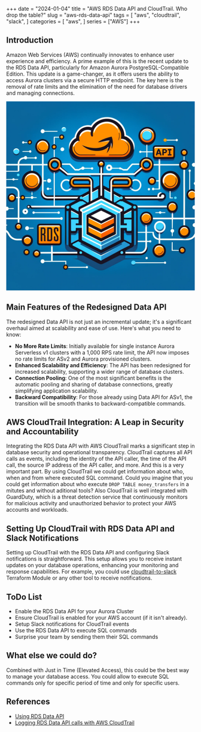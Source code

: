 +++
date = "2024-01-04"
title = "AWS RDS Data API and CloudTrail. Who drop the table?"
slug = "aws-rds-data-api"
tags = [
    "aws",
    "cloudtrail",
    "slack",
]
categories = [
    "aws",
]
series = ["AWS"]
+++

## Introduction
Amazon Web Services (AWS) continually innovates to enhance user experience and efficiency. A prime example of this is the recent update to the RDS Data API, particularly for Amazon Aurora PostgreSQL-Compatible Edition. This update is a game-changer, as it offers users the ability to access Aurora clusters via a secure HTTP endpoint. The key here is the removal of rate limits and the elimination of the need for database drivers and managing connections. 

![Alt text](/images/posts/aws_rds_data_api/image1.png)

## Main Features of the Redesigned Data API
The redesigned Data API is not just an incremental update; it's a significant overhaul aimed at scalability and ease of use. Here's what you need to know:

- **No More Rate Limits**: Initially available for single instance Aurora Serverless v1 clusters with a 1,000 RPS rate limit, the API now imposes no rate limits for ASv2 and Aurora provisioned clusters.
- **Enhanced Scalability and Efficiency**: The API has been redesigned for increased scalability, supporting a wider range of database clusters.
- **Connection Pooling**: One of the most significant benefits is the automatic pooling and sharing of database connections, greatly simplifying application scalability.
- **Backward Compatibility**: For those already using Data API for ASv1, the transition will be smooth thanks to backward-compatible commands.

## AWS CloudTrail Integration: A Leap in Security and Accountability
Integrating the RDS Data API with AWS CloudTrail marks a significant step in database security and operational transparency. CloudTrail captures all API calls as events, including the identity of the API caller, the time of the API call, the source IP address of the API caller, and more. 
And this is a very important part. By using CloudTrail we could get information about who, when and from where executed SQL command.
Could you imagine that you could get information about who execute `DROP TABLE money_transfers` in a mitutes and without aditional tools?
Also CloudTrail is well integrated with GuardDuty, which is a threat detection service that continuously monitors for malicious activity and unauthorized behavior to protect your AWS accounts and workloads. 

## Setting Up CloudTrail with RDS Data API and Slack Notifications
Setting up CloudTrail with the RDS Data API and configuring Slack notifications is straightforward. This setup allows you to receive instant updates on your database operations, enhancing your monitoring and response capabilities. For example, you could use [cloudtrail-to-slack](/posts/aws-cloudtrail-to-slack) Terraform Module or any other tool to receive notifications.

## ToDo List
- Enable the RDS Data API for your Aurora Cluster
- Ensure CloudTrail is enabled for your AWS account (if it isn't already).
- Setup Slack notifications for CloudTrail events
- Use the RDS Data API to execute SQL commands
- Surprise your team by sending them their SQL commands

## What else we could do?
Combined with Just in Time (Elevated Access), this could be the best way to manage your database access.
You could allow to execute SQL commands only for specific period of time and only for specific users.

## References
- [Using RDS Data API](https://docs.aws.amazon.com/AmazonRDS/latest/AuroraUserGuide/data-api.html)
- [Logging RDS Data API calls with AWS CloudTrail](https://docs.aws.amazon.com/AmazonRDS/latest/AuroraUserGuide/logging-using-cloudtrail-data-api.html)